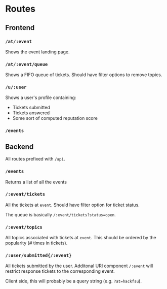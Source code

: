 # Routes

## Frontend

### `/at/:event`

Shows the event landing page.

### `/at/:event/queue`

Shows a FIFO queue of tickets. Should have filter options to remove topics.

### `/u/:user`

Shows a user's profile containing:

- Tickets submitted
- Tickets answered
- Some sort of computed reputation score

### `/events`

## Backend

All routes prefixed with `/api`.

### `/events`

Returns a list of all the events

### `/:event/tickets`

All the tickets at `event`. Should have filter option for ticket status.

The queue is basically `/:event/tickets?status=open`.

### `/:event/topics`

All topics associated with tickets at `event`. This should be ordered by the popularity (# times in tickets).

### `/:user/submitted{/:event}`

All tickets submitted by the user. Additonal URI component `/:event` will
restrict response tickets to the corresponding event.

Client side, this will probably be a query string (e.g. `?at=hackfsu`).
